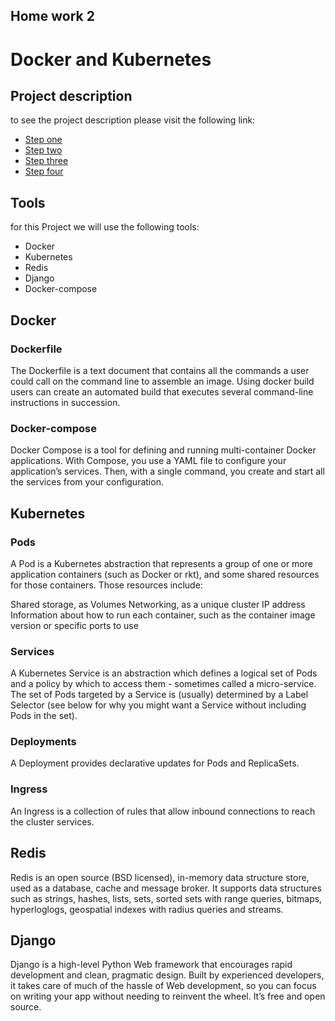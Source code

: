 ## Home work 2

# Docker and Kubernetes

## Project description
to see the project description please visit the following link:

- [Step one](./step_one/)
- [Step two](./step_two/)
- [Step three](./step_three/)
- [Step four](./step_four/)



## Tools

for this Project we will use the following tools:
- Docker
- Kubernetes
- Redis
- Django
- Docker-compose


## Docker

### Dockerfile

The Dockerfile is a text document that contains all the commands a user could call on the command line to assemble an image. Using docker build users can create an automated build that executes several command-line instructions in succession.

### Docker-compose

Docker Compose is a tool for defining and running multi-container Docker applications. With Compose, you use a YAML file to configure your application’s services. Then, with a single command, you create and start all the services from your configuration.

## Kubernetes

### Pods

A Pod is a Kubernetes abstraction that represents a group of one or more application containers (such as Docker or rkt), and some shared resources for those containers. Those resources include:

Shared storage, as Volumes
Networking, as a unique cluster IP address
Information about how to run each container, such as the container image version or specific ports to use

### Services

A Kubernetes Service is an abstraction which defines a logical set of Pods and a policy by which to access them - sometimes called a micro-service. The set of Pods targeted by a Service is (usually) determined by a Label Selector (see below for why you might want a Service without including Pods in the set).

### Deployments

A Deployment provides declarative updates for Pods and ReplicaSets.

### Ingress

An Ingress is a collection of rules that allow inbound connections to reach the cluster services.

## Redis

Redis is an open source (BSD licensed), in-memory data structure store, used as a database, cache and message broker. It supports data structures such as strings, hashes, lists, sets, sorted sets with range queries, bitmaps, hyperloglogs, geospatial indexes with radius queries and streams.

## Django

Django is a high-level Python Web framework that encourages rapid development and clean, pragmatic design. Built by experienced developers, it takes care of much of the hassle of Web development, so you can focus on writing your app without needing to reinvent the wheel. It’s free and open source.
